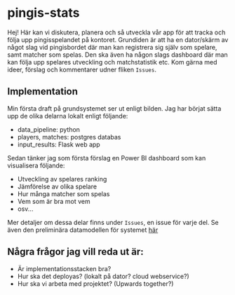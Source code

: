 # pingis-stats

Hej! Här kan vi diskutera, planera och så utveckla vår app för att tracka och följa upp pingisspelandet på kontoret.
Grundiden är att ha en dator/skärm av något slag vid pingisbordet där man kan registrera sig själv som spelare, samt matcher som spelas. Den ska även ha någon slags dashboard där man kan följa upp spelares utveckling och matchstatistik etc.
Kom gärna med ideer, förslag och kommentarer udner fliken `Issues`.


## Implementation

Min första draft på grundsystemet ser ut enligt bilden. Jag har börjat sätta upp de olika delarna lokalt enligt följande:
- data_pipeline: python
- players, matches: postgres databas
- input_results: Flask web app
 
Sedan tänker jag som första förslag en Power BI dashboard som kan visualisera följande:
- Utveckling av spelares ranking
- Jämförelse av olika spelare
- Hur många matcher som spelas
- Vem som är bra mot vem
- osv...

Mer detaljer om dessa delar finns under `Issues`, en issue för varje del.
Se även den preliminära datamodellen för systemet [här](https://github.com/RikardMartin/pingis-stats/blob/main/docs/system_chart.md)

 
## Några frågor jag vill reda ut är:
- Är implementationsstacken bra?
- Hur ska det deployas? (lokalt på dator? cloud webservice?)
- Hur ska vi arbeta med projektet? (Upwards together?)
